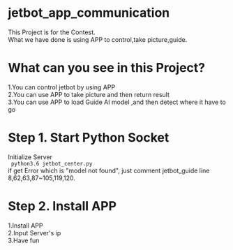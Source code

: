 # jetbot_app_communication
This Project is for the Contest.<br>
What we have done is using APP to control,take picture,guide.
# What can you see in this Project?
1.You can control jetbot by using APP <br>
2.You can use APP to take picture and then return result <br>
3.You can use APP to load Guide AI model ,and then detect where it have to go <br> 
# Step 1. Start Python Socket
Initialize Server <br>
<code> python3.6 jetbot_center.py </code> <br>
if get Error which is "model not found", just comment jetbot_guide line 8,62,63,87~105,119,120.<br>
# Step 2. Install APP
1.Install APP <br>
2.Input Server's ip <br>
3.Have fun <br>

